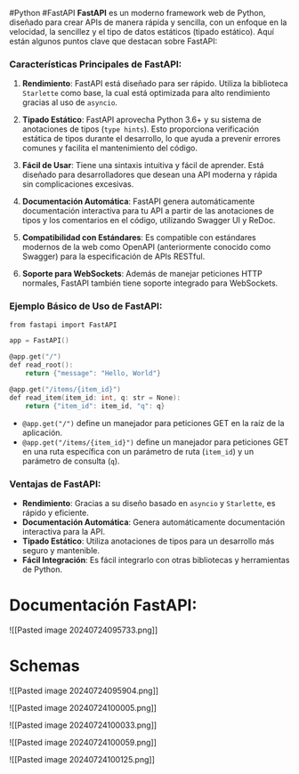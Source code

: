 #Python  #FastAPI 
**FastAPI** es un moderno framework web de Python, diseñado para crear APIs de manera rápida y sencilla, con un enfoque en la velocidad, la sencillez y el tipo de datos estáticos (tipado estático). Aquí están algunos puntos clave que destacan sobre FastAPI:

### Características Principales de FastAPI:

1. **Rendimiento**: FastAPI está diseñado para ser rápido. Utiliza la biblioteca `Starlette` como base, la cual está optimizada para alto rendimiento gracias al uso de `asyncio`.
    
2. **Tipado Estático**: FastAPI aprovecha Python 3.6+ y su sistema de anotaciones de tipos (`type hints`). Esto proporciona verificación estática de tipos durante el desarrollo, lo que ayuda a prevenir errores comunes y facilita el mantenimiento del código.
    
3. **Fácil de Usar**: Tiene una sintaxis intuitiva y fácil de aprender. Está diseñado para desarrolladores que desean una API moderna y rápida sin complicaciones excesivas.
    
4. **Documentación Automática**: FastAPI genera automáticamente documentación interactiva para tu API a partir de las anotaciones de tipos y los comentarios en el código, utilizando Swagger UI y ReDoc.
    
5. **Compatibilidad con Estándares**: Es compatible con estándares modernos de la web como OpenAPI (anteriormente conocido como Swagger) para la especificación de APIs RESTful.
    
6. **Soporte para WebSockets**: Además de manejar peticiones HTTP normales, FastAPI también tiene soporte integrado para WebSockets.
    

### Ejemplo Básico de Uso de FastAPI:

```c
from fastapi import FastAPI

app = FastAPI()

@app.get("/")
def read_root():
    return {"message": "Hello, World"}

@app.get("/items/{item_id}")
def read_item(item_id: int, q: str = None):
    return {"item_id": item_id, "q": q}

```


- `@app.get("/")` define un manejador para peticiones GET en la raíz de la aplicación.
- `@app.get("/items/{item_id}")` define un manejador para peticiones GET en una ruta específica con un parámetro de ruta (`item_id`) y un parámetro de consulta (`q`).
### Ventajas de FastAPI:

- **Rendimiento**: Gracias a su diseño basado en `asyncio` y `Starlette`, es rápido y eficiente.
- **Documentación Automática**: Genera automáticamente documentación interactiva para la API.
- **Tipado Estático**: Utiliza anotaciones de tipos para un desarrollo más seguro y mantenible.
- **Fácil Integración**: Es fácil integrarlo con otras bibliotecas y herramientas de Python.

# Documentación FastAPI:

![[Pasted image 20240724095733.png]]

# Schemas

![[Pasted image 20240724095904.png]]


![[Pasted image 20240724100005.png]]


![[Pasted image 20240724100033.png]]

![[Pasted image 20240724100059.png]]

![[Pasted image 20240724100125.png]]
